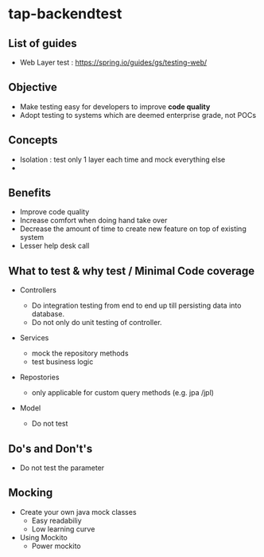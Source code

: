 # tap-backendtest

## List of guides
* Web Layer test : https://spring.io/guides/gs/testing-web/


## Objective
* Make testing easy for developers to improve **code quality**
* Adopt testing to systems which are deemed enterprise grade, not POCs


## Concepts
* Isolation : test only 1 layer each time and mock everything else
* 

## Benefits
* Improve code quality
* Increase comfort when doing hand take over
* Decrease the amount of time to create new feature on top of existing system 
* Lesser help desk call


## What to test & why test / Minimal Code coverage
* Controllers
  * Do integration testing from end to end up till persisting data into database. 
  * Do not only do unit testing of controller.
  
* Services
  * mock the repository methods
  * test business logic
  
* Repostories
  * only applicable for custom query methods (e.g. jpa /jpl)
 
* Model
  * Do not test

## Do's and Don't's
* Do not test the parameter 


## Mocking
* Create your own java mock classes 
   * Easy readabiliy
   * Low learning curve
* Using Mockito
   * Power mockito
